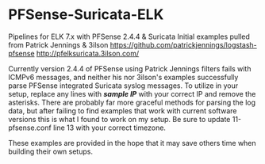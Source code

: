 # PFSense-Suricata-ELK
Pipelines for ELK 7.x with PFSense 2.4.4 &amp; Suricata
Initial examples pulled from Patrick Jennings & 3ilson
https://github.com/patrickjennings/logstash-pfsense
http://pfelksuricata.3ilson.com/

Currently version 2.4.4 of PFSense using Patrick Jennings filters fails with ICMPv6 messages, and neither his nor 3ilson's examples successfully parse PFSense integrated Suricata syslog messages.
To utilize in your setup, replace any lines with ***sample IP*** with your correct IP and remove the asterisks.
There are probably far more graceful methods for parsing the log data, but after failing to find examples that work with current software versions this is what I found to work on my setup.
Be sure to update 11-pfsense.conf line 13 with your correct timezone.

These examples are provided in the hope that it may save others time when building their own setups. 
